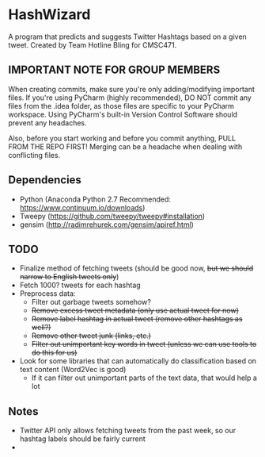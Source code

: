 # HashWizard
A program that predicts and suggests Twitter Hashtags based on a given tweet.
Created by Team Hotline Bling for CMSC471.

## IMPORTANT NOTE FOR GROUP MEMBERS
When creating commits, make sure you're only adding/modifying important files.
If you're using PyCharm (highly recommended), DO NOT commit any files from the 
.idea folder, as those files are specific to your PyCharm workspace.
Using PyCharm's built-in Version Control Software should prevent any headaches.

Also, before you start working and before you commit anything, 
PULL FROM THE REPO FIRST!
Merging can be a headache when dealing with conflicting files.

## Dependencies
 - Python (Anaconda Python 2.7 Recommended: https://www.continuum.io/downloads)
 - Tweepy (https://github.com/tweepy/tweepy#installation)
 - gensim (http://radimrehurek.com/gensim/apiref.html)

## TODO
 - Finalize method of fetching tweets (should be good now, ~~but we should narrow to English tweets only~~)
 - Fetch 1000? tweets for each hashtag
 - Preprocess data:
    - Filter out garbage tweets somehow?
    - ~~Remove excess tweet metadata (only use actual tweet for now)~~
    - ~~Remove label hashtag in actual tweet (remove other hashtags as well?)~~
    - ~~Remove other tweet junk (links, etc.)~~
    - ~~Filter out unimportant key words in tweet (unless we can use tools to do this for us)~~
 - Look for some libraries that can automatically do classification based on text content (Word2Vec is good)
    - If it can filter out unimportant parts of the text data, that would help a lot

## Notes
 - Twitter API only allows fetching tweets from the past week, so our hashtag labels should be fairly current
 - 